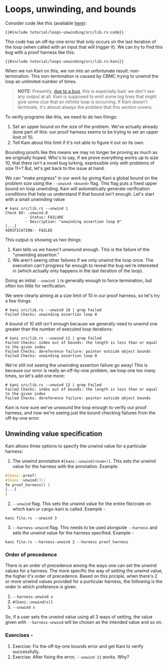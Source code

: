 # Loops, unwinding, and bounds

Consider code like this (available [here](https://github.com/model-checking/kani/blob/main/docs/src/tutorial/loops-unwinding/src/lib.rs)):

```rust,noplaypen
{{#include tutorial/loops-unwinding/src/lib.rs:code}}
```

This code has an off-by-one error that only occurs on the last iteration of the loop (when called with an input that will trigger it).
We can try to find this bug with a proof harness like this:

```rust,noplaypen
{{#include tutorial/loops-unwinding/src/lib.rs:kani}}
```

When we run Kani on this, we run into an unfortunate result: non-termination.
This non-termination is caused by CBMC trying to unwind the loop an unlimited number of times.

> **NOTE**: Presently, [due to a bug](https://github.com/model-checking/kani/issues/493), this is especially bad: we don't see any output at all.
> Kani is supposed to emit some log lines that might give some clue that an infinite loop is occurring.
> If Kani doesn't terminate, it's almost always the problem that this section covers.

To verify programs like this, we need to do two things:

1. Set an upper bound on the size of the problem.
We've actually already done part of this: our proof harness seems to be trying to set an upper limit of 10.
2. Tell Kani about this limit if it's not able to figure it out on its own.

Bounding proofs like this means we may no longer be proving as much as we originally hoped.
Who's to say, if we prove everything works up to size 10, that there isn't a novel bug lurking, expressible only with problems of size 11+?
But, let's get back to the issue at hand.

We can "make progress" in our work by giving Kani a global bound on the problem size using the `--unwind <bound>` flag.
This flag puts a fixed upper bound on loop unwinding.
Kani will automatically generate verification conditions that help us understand if that bound isn't enough.
Let's start with a small unwinding value:

```
# kani src/lib.rs --unwind 1
Check 69: .unwind.0
         - Status: FAILURE
         - Description: "unwinding assertion loop 0"
[...]
VERIFICATION:- FAILED
```

This output is showing us two things:

1. Kani tells us we haven't unwound enough. This is the failure of the "unwinding assertion."
2. We aren't seeing other failures if we only unwind the loop once.
The execution can't progress far enough to reveal the bug we're interested in (which actually only happens in the last iteration of the loop).

Doing an initial `--unwind 1` is generally enough to force termination, but often too little for verification.

We were clearly aiming at a size limit of 10 in our proof harness, so let's try a few things:

```
# kani src/lib.rs --unwind 10 | grep Failed
Failed Checks: unwinding assertion loop 0
```

A bound of 10 still isn't enough because we generally need to unwind one greater than the number of executed loop iterations:

```
# kani src/lib.rs --unwind 11 | grep Failed
Failed Checks: index out of bounds: the length is less than or equal to the given index
Failed Checks: dereference failure: pointer outside object bounds
Failed Checks: unwinding assertion loop 0
```

We're still not seeing the unwinding assertion failure go away!
This is because our error is really an off-by-one problem, we loop one too many times, so let's add one more:

```
# kani src/lib.rs --unwind 12 | grep Failed
Failed Checks: index out of bounds: the length is less than or equal to the given index
Failed Checks: dereference failure: pointer outside object bounds
```

Kani is now sure we've unwound the loop enough to verify our proof harness, and now we're seeing just the bound checking failures from the off-by-one error.

## Unwinding value specification

Kani allows three options to specify the unwind value for a particular harness:

1. The unwind annotation `#[kani::unwind(<num>)]`. This sets the unwind value for the harness with the annotation. Example:
``` rust
#[kani::proof]
#[kani::unwind(3)]
fn proof_harness() {
[...]
}
```
2. `--unwind` flag. This sets the unwind value for the entire file/crate on which kani or cargo-kani is called. Example -
```
kani file.rs --unwind 3
```
3. `--harness-unwind` flag. This needs to be used alongside `--harness` and sets the unwind value for the harness specified. Example -
```
kani file.rs --harness-unwind 2 --harness proof_harness
```

### Order of precedence

There is an order of precedence among the ways one can set the unwind values for a harness. The more specific the way of setting the unwind value, the higher it's order of precedence. Based on this priciple, when there's 2 or more unwind values provided for a purticular harness, the following is the order in which preference is given.

1. `--harness-unwind x`
2. `#[kani::unwind(x)]`
3. `--unwind x`

So, if a user sets the unwind value using all 3 ways of setting, the value given with `--harness-unwind` will be chosen as the intended value and so on.


### Exercises -

1. Exercise: Fix the off-by-one bounds error and get Kani to verify successfully.
2. Exercise: After fixing the error, `--unwind 11` works. Why?
